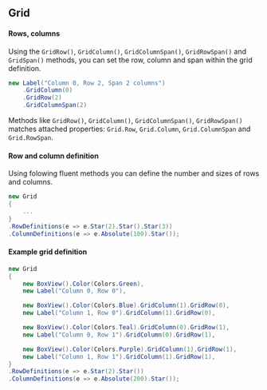 ## Grid

#### Rows, columns
Using the `GridRow()`, `GridColumn()`, `GridColumnSpan()`, `GridRowSpan()` and `GridSpan()` methods, you can set the row, column and span within the grid definition.

```cs
new Label("Column 0, Row 2, Span 2 columns")
    .GridColumn(0)
    .GridRow(2)
    .GridColumnSpan(2)
```

Methods like `GridRow()`, `GridColumn()`, `GridColumnSpan()`, `GridRowSpan()` matches attached properties: `Grid.Row`, `Grid.Column`, `Grid.ColumnSpan` and `Grid.RowSpan`.

#### Row and column definition
Using folowing fluent methods you can define the number and sizes of rows and columns.

```cs
new Grid
{
    ...
}
.RowDefinitions(e => e.Star(2).Star().Star(3))
.ColumnDefinitions(e => e.Absolute(100).Star());
``` 


#### Example grid definition

```cs
new Grid
{
    new BoxView().Color(Colors.Green),
    new Label("Column 0, Row 0"),

    new BoxView().Color(Colors.Blue).GridColumn(1).GridRow(0),
    new Label("Column 1, Row 0").GridColumn(1).GridRow(0),

    new BoxView().Color(Colors.Teal).GridColumn(0).GridRow(1),
    new Label("Column 0, Row 1").GridColumn(0).GridRow(1),

    new BoxView().Color(Colors.Purple).GridColumn(1).GridRow(1),
    new Label("Column 1, Row 1").GridColumn(1).GridRow(1),
}
.RowDefinitions(e => e.Star(2).Star())
.ColumnDefinitions(e => e.Absolute(200).Star());
```